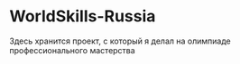# WorldSkills-Russia
Здесь хранится проект, с который я делал на олимпиаде профессионального мастерства
